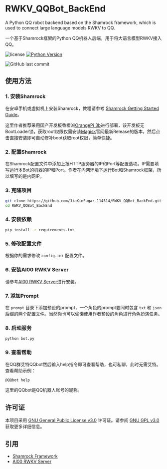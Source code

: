 # RWKV_QQBot_BackEnd
 A Python QQ robot backend based on the Shamrock framework, which is used to connect large language models RWKV to QQ.
 
 一个基于Shamrock框架的Python QQ机器人后端，用于将大语言模型RWKV接入QQ。

![license](https://shields.io/badge/license-GNU%20General%20Public%20License%20v3.0-green)
[![Python Version](https://img.shields.io/badge/Python-3.10+-blue)](https://www.python.org/downloads/release)

![GitHub last commit](https://img.shields.io/github/last-commit/JiaXinSugar-114514/RWKV_QQBot_BackEnd)

## 使用方法

### 1. 安装Shamrock

在安卓手机或虚拟机上安装Shamrock，教程请参考 [Shamrock Getting Started Guide](https://yuyue-amatsuki.github.io/OpenShamrock/guide/getting-started.html)。

这里作者推荐采用国产开发板香橙派[OrangePi 3b](http://www.orangepi.cn/html/hardWare/computerAndMicrocontrollers/details/Orange-Pi-3B.html)进行部署，该开发板无BootLoader锁，获取root权限仅需安装[Magisk](https://github.com/topjohnwu/Magisk/releases)官网最新Release的版本，然后点击直接安装即可自动修补boot获取root权限，简单快捷。

### 2. 配置Shamrock

在Shamrock配置文件中添加上报HTTP服务器的IP和Port等配置选项。IP需要填写运行本Bot的机器的IP和Port。作者在内网环境下运行Bot和Shamrock框架，所以填写的是内网IP。

### 3. 克隆项目

```bash
git clone https://github.com/JiaXinSugar-114514/RWKV_QQBot_BackEnd.git
cd RWKV_QQBot_BackEnd
```

### 4. 安装依赖

```bash
pip install -r requirements.txt
```

### 5. 修改配置文件

根据你的需求修改 `config.ini` 配置文件。

### 6. 安装AI00 RWKV Server

请参考[AI00 RWKV Server](https://github.com/cgisky1980/ai00_rwkv_server)进行安装。

### 7. 添加Prompt

在 `prompt` 目录下添加预设的prompt，一个角色的prompt要同时包含 `txt` 和 `json` 后缀的两个配置文件。当然你也可以偷懒使用作者预设的角色进行角色扮演任务。

### 8. 启动服务

```bash
python bot.py
```
### 9. 查看帮助

在QQ群艾特QQbot然后输入help指令即可查看帮助，也可私聊，此时无需艾特。查看帮助示例：

```bash
@QQbot help
```
这里的QQbot是QQ机器人账号的昵称。

## 许可证

本项目采用 [GNU General Public License v3.0](LICENSE) 许可证。请参阅 [GNU GPL v3.0](https://www.gnu.org/licenses/gpl-3.0.html) 获取更多详细信息。

## 引用

- [Shamrock Framework](https://yuyue-amatsuki.github.io/OpenShamrock/guide/getting-started.html)
- [AI00 RWKV Server](https://github.com/cgisky1980/ai00_rwkv_server)
